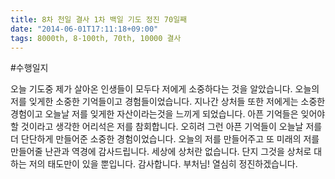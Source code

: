 ```yaml
---
title: 8차 천일 결사 1차 백일 기도 정진 70일째
date: "2014-06-01T17:11:18+09:00"
tags: 8000th, 8-100th, 70th, 10000 결사
---
```


#수행일지

오늘 기도중 제가 살아온 인생들이 모두다 저에게 소중하다는 것을 알았습니다. 오늘의 저를 잊게한 소중한 기억들이고 경험들이었습니다. 지나간 상처들 또한 저에게는 소중한 경험이고 오늘날 저를 잊게한 자산이라는것을 느끼게 되었습니다. 아픈 기억들은 잊어야할 것이라고 생각한 어리석은 저를 참회합니다. 오히려 그런 아픈 기억들이 오늘날 저를 더 단단하게 만들어준 소중한 경험이었습니다. 오늘의 저를 만들어주고 또 미래의 저를 만들어줄 난관과 역경에 감사드립니다. 세상에 상처란 없습니다. 단지 그것을 상처로 대하는 저의 태도만이 있을 뿐입니다. 감사합니다. 부처님! 열심히 정진하겠습니다.
